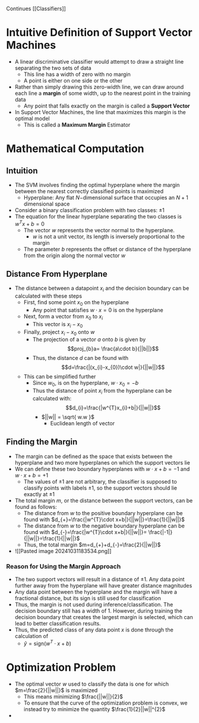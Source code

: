 Continues [[Classifiers]]
# Intuitive Definition of Support Vector Machines
- A linear discriminative classifier would attempt to draw a straight line separating the two sets of data
	- This line has a width of zero with no margin
	- A point is either on one side or the other
- Rather than simply drawing this zero-width line, we can draw around each line a **margin** of some width, up to the nearest point in the training data
	- Any point that falls exactly on the margin is called a **Support Vector**
- In Support Vector Machines, the line that maximizes this margin is the optimal model
	- This is called a **Maximum Margin** Estimator
# Mathematical Computation
## Intuition
- The SVM involves finding the optimal hyperplane where the margin between the nearest correctly classified points is maximized
	- Hyperplane: Any flat $N-$dimensional surface that occupies an $N+1$ dimensional space
- Consider a binary classification problem with two classes: $\pm 1$
- The equation for the linear hyperplane separating the two classes is $w^{T}x + b = 0$
	- The vector $w$ represents the vector normal to the hyperplane.
		- $w$ is not a unit vector, its length is inversely proportional to the margin
	- The parameter $b$ represents the offset or distance of the hyperplane from the origin along the normal vector $w$
## Distance From Hyperplane
- The distance between a datapoint $x_{i}$ and the decision boundary can be calculated with these steps
	- First, find some point $x_{0}$ on the hyperplane
		- Any point that satisfies $w \cdot x=0$ is on the hyperplane
	- Next, form a vector from $x_{0}$ to $x_{i}$
		- This vector is $x_{i}-x_{0}$
	- Finally, project $x_{i}-x_{0}$ onto $w$
		- The projection of a vector $a$ onto $b$ is given by $$proj_{b}a= \frac{a\cdot b}{||b||}$$
		- Thus, the distance $d$ can be found with $$d=\frac{|(x_{i}-x_{0})\cdot w|}{||w||}$$
	- This can be simplified further
		- Since $w_{0}$, is on the hyperplane, $w \cdot x_{0}=-b$
		- Thus the distance of point $x_{i}$ from the hyperplane can be calculated with: $$d_{i}=\frac{|w^{T}x_{i}+b|}{||w||}$$
			-  $||w|| = \sqrt{ w.w }$
				- Euclidean length of vector
## Finding the Margin
- The margin can be defined as the space that exists between the hyperplane and two more hyperplanes on which the support vectors lie
- We can define these two boundary hyperplanes with $w \cdot x+b=-1$ and $w \cdot x+b=+1$
	- The values of $\pm1$ are not arbitrary, the classifier is supposed to classify points with labels $\pm 1$, so the support vectors should lie exactly at $\pm 1$
- The total margin $m$, or the distance between the support vectors, can be found as follows:
	- The distance from $w$ to the positive boundary hyperplane can be found with $d_{+}=\frac{|w^{T}\cdot x+b|}{||w||}=\frac{1}{||w||}$
	- The distance from $w$ to the negative boundary hyperplane can be found with $d_{-}=\frac{|w^{T}\cdot x+b|}{||w||}= \frac{|-1|}{||w||}=\frac{1}{||w||}$
	- Thus, the total margin $m=d_{+}+d_{-}=\frac{2}{||w||}$
- ![[Pasted image 20241031183534.png]]
### Reason for Using the Margin Approach
- The two support vectors will result in a distance of $\pm 1$. Any data point further away from the hyperplane will have greater distance magnitudes
- Any data point between the hyperplane and the margin will have a fractional distance, but its sign is still used for classification
- Thus, the margin is not used during inference/classification. The decision boundary still has a width of 1. However, during training the decision boundary that creates the largest margin is selected, which can lead to better classification results.
- Thus, the predicted class of any data point $x$ is done through the calculation of
	-  $\hat{y}=\text{sign}(w^{T}\cdot x+b)$
# Optimization Problem
- The optimal vector $w$ used to classify the data is one for which $m=\frac{2}{||w||}$ is maximized
	- This means minimizing $\frac{||w||}{2}$
	- To ensure that the curve of the optimization problem is convex, we instead try to minimize the quantity $\frac{1}{2}||w||^{2}$
- 
